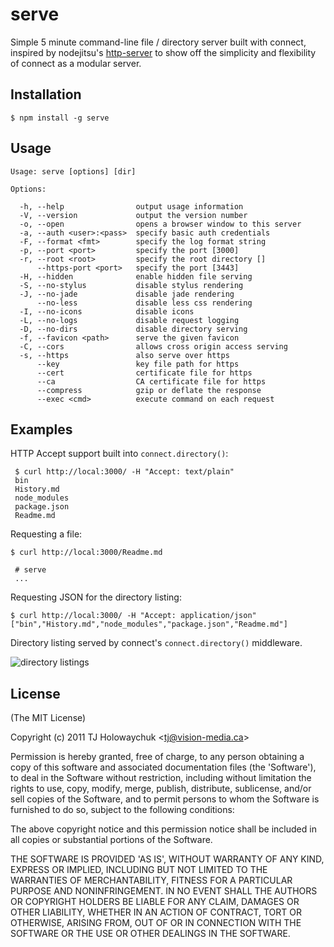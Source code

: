 
# serve

  Simple 5 minute command-line file / directory server built with connect, inspired by nodejitsu's [http-server](https://github.com/nodejitsu/http-server) to show off the simplicity and flexibility of connect as a modular server.

## Installation

    $ npm install -g serve

## Usage

```
Usage: serve [options] [dir]

Options:

  -h, --help                output usage information
  -V, --version             output the version number
  -o, --open                opens a browser window to this server
  -a, --auth <user>:<pass>  specify basic auth credentials
  -F, --format <fmt>        specify the log format string
  -p, --port <port>         specify the port [3000]
  -r, --root <root>         specify the root directory []
      --https-port <port>   specify the port [3443]
  -H, --hidden              enable hidden file serving
  -S, --no-stylus           disable stylus rendering
  -J, --no-jade             disable jade rendering
      --no-less             disable less css rendering
  -I, --no-icons            disable icons
  -L, --no-logs             disable request logging
  -D, --no-dirs             disable directory serving
  -f, --favicon <path>      serve the given favicon
  -C, --cors                allows cross origin access serving
  -s, --https               also serve over https
      --key                 key file path for https
      --cert                certificate file for https
      --ca                  CA certificate file for https
      --compress            gzip or deflate the response
      --exec <cmd>          execute command on each request
```

## Examples

 HTTP Accept support built into `connect.directory()`:

     $ curl http://local:3000/ -H "Accept: text/plain"
     bin
     History.md
     node_modules
     package.json
     Readme.md

  Requesting a file:

    $ curl http://local:3000/Readme.md

     # serve
     ...

  Requesting JSON for the directory listing:

    $ curl http://local:3000/ -H "Accept: application/json"
    ["bin","History.md","node_modules","package.json","Readme.md"]

 Directory listing served by connect's `connect.directory()` middleware.

  ![directory listings](http://f.cl.ly/items/100M2C3o0p2u3A0q1o3H/Screenshot.png)

## License

(The MIT License)

Copyright (c) 2011 TJ Holowaychuk &lt;tj@vision-media.ca&gt;

Permission is hereby granted, free of charge, to any person obtaining
a copy of this software and associated documentation files (the
'Software'), to deal in the Software without restriction, including
without limitation the rights to use, copy, modify, merge, publish,
distribute, sublicense, and/or sell copies of the Software, and to
permit persons to whom the Software is furnished to do so, subject to
the following conditions:

The above copyright notice and this permission notice shall be
included in all copies or substantial portions of the Software.

THE SOFTWARE IS PROVIDED 'AS IS', WITHOUT WARRANTY OF ANY KIND,
EXPRESS OR IMPLIED, INCLUDING BUT NOT LIMITED TO THE WARRANTIES OF
MERCHANTABILITY, FITNESS FOR A PARTICULAR PURPOSE AND NONINFRINGEMENT.
IN NO EVENT SHALL THE AUTHORS OR COPYRIGHT HOLDERS BE LIABLE FOR ANY
CLAIM, DAMAGES OR OTHER LIABILITY, WHETHER IN AN ACTION OF CONTRACT,
TORT OR OTHERWISE, ARISING FROM, OUT OF OR IN CONNECTION WITH THE
SOFTWARE OR THE USE OR OTHER DEALINGS IN THE SOFTWARE.
